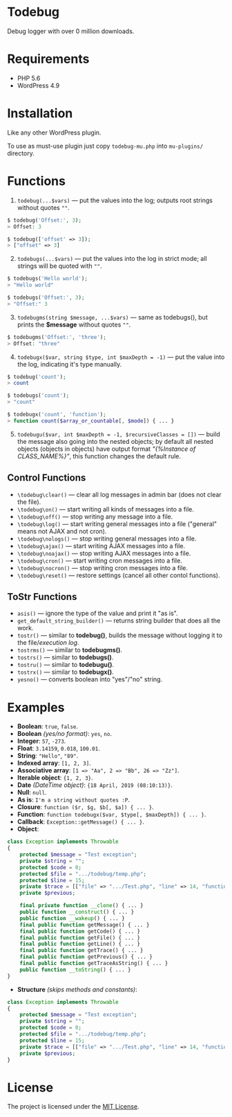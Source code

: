 # Todebug
Debug logger with over 0 million downloads.

# Requirements
* PHP 5.6
* WordPress 4.9

# Installation
Like any other WordPress plugin.

To use as must-use plugin just copy `todebug-mu.php` into `mu-plugins/` directory.

# Functions
1. `todebug(...$vars)` — put the values into the log; outputs root strings without quotes `""`.
```php
$ todebug('Offset:', 3);
> Offset: 3

$ todebug(['offset' => 3]);
> ["offset" => 3]
```

2. `todebugs(...$vars)` — put the values into the log in strict mode; all strings will be quoted with `""`.
```php
$ todebugs('Hello world');
> "Hello world"

$ todebugs('Offset:', 3);
> "Offset:" 3
```

3. `todebugms(string $message, ...$vars)` — same as todebugs(), but prints the **$message** without quotes `""`.
```php
$ todebugms('Offset:', 'three');
> Offset: "three"
```

4. `todebugx($var, string $type, int $maxDepth = -1)` — put the value into the log, indicating it's type manually.
```php
$ todebug('count');
> count

$ todebugs('count');
> "count"

$ todebugx('count', 'function');
> function count($array_or_countable[, $mode]) { ... }
```

5. `todebugu($var, int $maxDepth = -1, $recursiveClasses = [])` — build the message also going into the nested objects; by default all nested objects (objects in objects) have output format _"{%Instance of CLASS_NAME%}"_, this function changes the default rule.

## Control Functions
* `\todebug\clear()`  — clear all log messages in admin bar (does not clear the file).
* `\todebug\on()`     — start writing all kinds of messages into a file.
* `\todebug\off()`    — stop writing any message into a file.
* `\todebug\log()`    — start writing general messages into a file ("general" means not AJAX and not cron).
* `\todebug\nologs()` — stop writing general messages into a file.
* `\todebug\ajax()`   — start writing AJAX messages into a file.
* `\todebug\noajax()` — stop writing AJAX messages into a file.
* `\todebug\cron()`   — start writing cron messages into a file.
* `\todebug\nocron()` — stop writing cron messages into a file.
* `\todebug\reset()`  — restore settings (cancel all other contol functions).

## ToStr Functions
* `asis()`    — ignore the type of the value and print it "as is".
* `get_default_string_builder()` — returns string builder that does all the work.
* `tostr()`   — similar to **todebug()**, builds the message without logging it to the file/_execution log_.
* `tostrms()` — similar to **todebugms()**.
* `tostrs()`  — similar to **todebugs()**.
* `tostru()`  — similar to **todebugu()**.
* `tostrx()`  — similar to **todebugx()**.
* `yesno()`   — converts boolean into "yes"/"no" string.

# Examples
* **Boolean**: `true`, `false`.
* **Boolean** _(yes/no format)_: `yes`, `no`.
* **Integer**: `57`, `-273`.
* **Float**: `3.14159`, `0.018`, `100.01`.
* **String**: `"Hello"`, `"89"`.
* **Indexed array**: `[1, 2, 3]`.
* **Associative array**: `[1 => "Aa", 2 => "Bb", 26 => "Zz"]`.
* **Iterable object**: `{1, 2, 3}`.
* **Date** _(DateTime object)_: `{18 April, 2019 (08:10:13)}`.
* **Null**: `null`.
* **As is**: `I'm a string without quotes :P`.
* **Closure**: `function ($r, $g, $b[, $a]) { ... }`.
* **Function**: `function todebugx($var, $type[, $maxDepth]) { ... }`.
* **Callback**: `Exception::getMessage() { ... }`.
* **Object**:
```php
class Exception implements Throwable
{
    protected $message = "Test exception";
    private $string = "";
    protected $code = 0;
    protected $file = ".../todebug/temp.php";
    protected $line = 15;
    private $trace = [["file" => ".../Test.php", "line" => 14, "function" => "require"]];
    private $previous;

    final private function __clone() { ... }
    public function __construct() { ... }
    public function __wakeup() { ... }
    final public function getMessage() { ... }
    final public function getCode() { ... }
    final public function getFile() { ... }
    final public function getLine() { ... }
    final public function getTrace() { ... }
    final public function getPrevious() { ... }
    final public function getTraceAsString() { ... }
    public function __toString() { ... }
}
```
* **Structure** _(skips methods and constants)_:
```php
class Exception implements Throwable
{
    protected $message = "Test exception";
    private $string = "";
    protected $code = 0;
    protected $file = ".../todebug/temp.php";
    protected $line = 15;
    private $trace = [["file" => ".../Test.php", "line" => 14, "function" => "require"]];
    private $previous;
}
```

# License
The project is licensed under the [MIT License](https://opensource.org/licenses/MIT).
